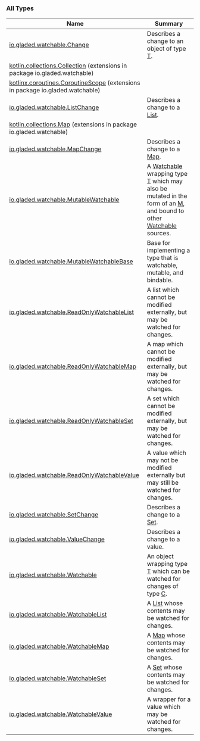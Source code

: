 

### All Types

| Name | Summary |
|---|---|
| [io.gladed.watchable.Change](../io.gladed.watchable/-change.md) | Describes a change to an object of type [T](../io.gladed.watchable/-change.md#T). |
| [kotlin.collections.Collection](../io.gladed.watchable/kotlin.collections.-collection/index.md) (extensions in package io.gladed.watchable) |  |
| [kotlinx.coroutines.CoroutineScope](../io.gladed.watchable/kotlinx.coroutines.-coroutine-scope/index.md) (extensions in package io.gladed.watchable) |  |
| [io.gladed.watchable.ListChange](../io.gladed.watchable/-list-change/index.md) | Describes a change to a [List](https://kotlinlang.org/api/latest/jvm/stdlib/kotlin.collections/-list/index.html). |
| [kotlin.collections.Map](../io.gladed.watchable/kotlin.collections.-map/index.md) (extensions in package io.gladed.watchable) |  |
| [io.gladed.watchable.MapChange](../io.gladed.watchable/-map-change/index.md) | Describes a change to a [Map](https://kotlinlang.org/api/latest/jvm/stdlib/kotlin.collections/-map/index.html). |
| [io.gladed.watchable.MutableWatchable](../io.gladed.watchable/-mutable-watchable/index.md) | A [Watchable](../io.gladed.watchable/-watchable/index.md) wrapping type [T](../io.gladed.watchable/-mutable-watchable/index.md#T) which may also be mutated in the form of an [M](../io.gladed.watchable/-mutable-watchable/index.md#M), and bound to other [Watchable](../io.gladed.watchable/-watchable/index.md) sources. |
| [io.gladed.watchable.MutableWatchableBase](../io.gladed.watchable/-mutable-watchable-base/index.md) | Base for implementing a type that is watchable, mutable, and bindable. |
| [io.gladed.watchable.ReadOnlyWatchableList](../io.gladed.watchable/-read-only-watchable-list.md) | A list which cannot be modified externally, but may be watched for changes. |
| [io.gladed.watchable.ReadOnlyWatchableMap](../io.gladed.watchable/-read-only-watchable-map.md) | A map which cannot be modified externally, but may be watched for changes. |
| [io.gladed.watchable.ReadOnlyWatchableSet](../io.gladed.watchable/-read-only-watchable-set.md) | A set which cannot be modified externally, but may be watched for changes. |
| [io.gladed.watchable.ReadOnlyWatchableValue](../io.gladed.watchable/-read-only-watchable-value/index.md) | A value which may not be modified externally but may still be watched for changes. |
| [io.gladed.watchable.SetChange](../io.gladed.watchable/-set-change/index.md) | Describes a change to a [Set](https://kotlinlang.org/api/latest/jvm/stdlib/kotlin.collections/-set/index.html). |
| [io.gladed.watchable.ValueChange](../io.gladed.watchable/-value-change/index.md) | Describes a change to a value. |
| [io.gladed.watchable.Watchable](../io.gladed.watchable/-watchable/index.md) | An object wrapping type [T](../io.gladed.watchable/-watchable/index.md#T) which can be watched for changes of type [C](../io.gladed.watchable/-watchable/index.md#C). |
| [io.gladed.watchable.WatchableList](../io.gladed.watchable/-watchable-list/index.md) | A [List](https://kotlinlang.org/api/latest/jvm/stdlib/kotlin.collections/-list/index.html) whose contents may be watched for changes. |
| [io.gladed.watchable.WatchableMap](../io.gladed.watchable/-watchable-map/index.md) | A [Map](https://kotlinlang.org/api/latest/jvm/stdlib/kotlin.collections/-map/index.html) whose contents may be watched for changes. |
| [io.gladed.watchable.WatchableSet](../io.gladed.watchable/-watchable-set/index.md) | A [Set](https://kotlinlang.org/api/latest/jvm/stdlib/kotlin.collections/-set/index.html) whose contents may be watched for changes. |
| [io.gladed.watchable.WatchableValue](../io.gladed.watchable/-watchable-value/index.md) | A wrapper for a value which may be watched for changes. |
